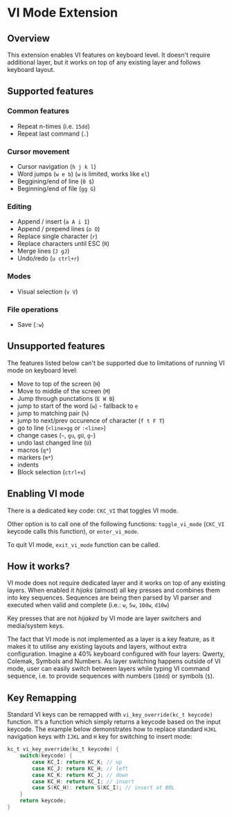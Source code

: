 # VI Mode Extension

## Overview
This extension enables VI features on keyboard level. 
It doesn't require additional layer, but it works on top of any existing
layer and follows keyboard layout.

## Supported features

### Common features
- Repeat n-times (i.e. `15dd`)
- Repeat last command (`.`)

### Cursor movement
- Cursor navigation (`h j k l`)
- Word jumps (`w e b`)  (`w` is limited, works like `el`)
- Beggining/end of line (`0 $`)
- Beginning/end of file (`gg G`)

### Editing
- Append / insert (`a A i I`)
- Append / prepend lines (`o O`)
- Replace single character (`r`)
- Replace characters until ESC (`R`)
- Merge lines (`J gJ`)
- Undo/redo (`u ctrl+r`)

### Modes
- Visual selection (`v V`)

### File operations
- Save (`:w`)


## Unsupported features

The features listed below can't be supported due to limitations of running VI mode
on keyboard level:

- Move to top of the screen (`H`)
- Move to middle of the screen (`M`)
- Jump through punctations (`E W B`)
- jump to start of the word (`w`) - fallback to `e`
- jump to matching pair (`%`)
- jump to next/prev occurence of character (`f t F T`)
- go to line (`<line>gg` or `:<line>`)
- change cases (`~`, `gu`, `gU`, `g~`)
- undo last changed line (`U`)
- macros (`q*`)
- markers (`m*`)
- indents
- Block selection (`ctrl+v`)

## Enabling VI mode

There is a dedicated key code: `CKC_VI` that toggles VI mode.

Other option is to call one of the following functions: `toggle_vi_mode` (`CKC_VI` keycode
calls this function), or `enter_vi_mode`.

To quit VI mode, `exit_vi_mode` function can be called.

## How it works?

VI mode does not require dedicated layer and it works on top of any existing layers. 
When enabled it *hijaks* (almost) all key presses and combines them into
key sequences. Sequences are being then parsed by VI parser and executed when
valid and complete (i.e.: `w`, `5w`, `10dw`, `d10w`)

Key presses that are not *hijaked* by VI mode are layer switchers and media/system keys.

The fact that VI mode is not implemented as a layer is a key feature, as it makes it
to utilise any existing layouts and layers, without extra configuration.
Imagine a 40% keyboard configured with four layers: Qwerty, Colemak, Symbols and Numbers. 
As layer switching happens outside of VI mode, user can easily
switch between layers while typing VI command sequence, i.e. to provide sequences
with numbers (`10dd`) or symbols (`$`).

## Key Remapping

Standard VI keys can be remapped with `vi_key_override(kc_t keycode)` function. 
It's a function which simply returns a keycode based on the input keycode. 
The example below demonstrates how to replace standard `HJKL` navigation keys
with `IJKL` and `H` key for switching to insert mode:

```C
kc_t vi_key_override(kc_t keycode) {
    switch(keycode) {
        case KC_I: return KC_K; // up
        case KC_J: return KC_H; // left
        case KC_K: return KC_J; // down
        case KC_H: return KC_I; // insert
        case S(KC_H): return S(KC_I); // insert at BOL
    }
    return keycode;
}
```